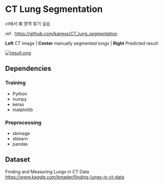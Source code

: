 # CT Lung Segmentation

ct에서 폐 영역 찾기 실습

ref . https://github.com/kairess/CT_lung_segmentation

**Left** CT image | **Center** manually segmented lungs | **Right** Predicted result

[![result.png](https://github.com/kairess/CT_lung_segmentation/raw/master/result/result.png)]()  

## Dependencies
### Training
- Python
- numpy
- keras
- matplotlib
### Preprocessing
- skimage
- sklearn
- pandas

## Dataset
Finding and Measuring Lungs in CT Data https://www.kaggle.com/kmader/finding-lungs-in-ct-data

